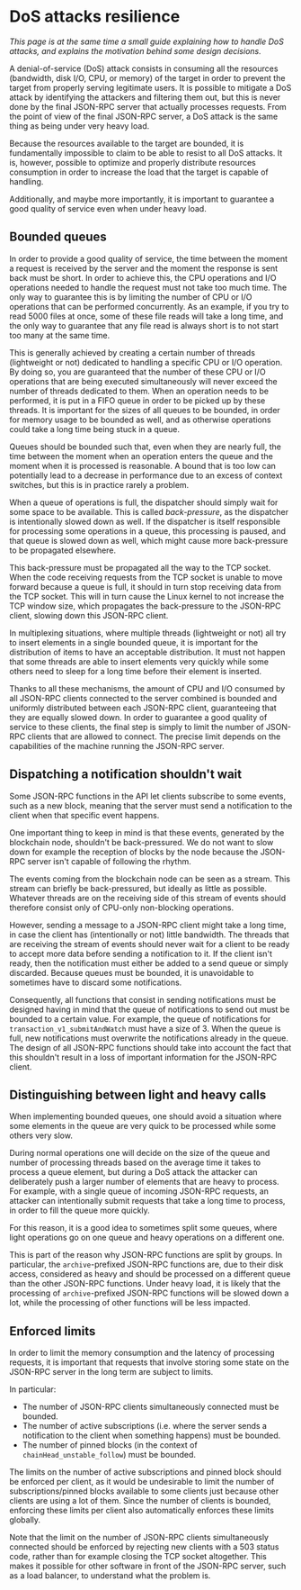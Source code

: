 # DoS attacks resilience

_This page is at the same time a small guide explaining how to handle DoS attacks, and explains the motivation behind some design decisions._

A denial-of-service (DoS) attack consists in consuming all the resources (bandwidth, disk I/O, CPU, or memory) of the target in order to prevent the target from properly serving legitimate users. It is possible to mitigate a DoS attack by identifying the attackers and filtering them out, but this is never done by the final JSON-RPC server that actually processes requests. From the point of view of the final JSON-RPC server, a DoS attack is the same thing as being under very heavy load.

Because the resources available to the target are bounded, it is fundamentally impossible to claim to be able to resist to all DoS attacks. It is, however, possible to optimize and properly distribute resources consumption in order to increase the load that the target is capable of handling.

Additionally, and maybe more importantly, it is important to guarantee a good quality of service even when under heavy load.

## Bounded queues

In order to provide a good quality of service, the time between the moment a request is received by the server and the moment the response is sent back must be short. In order to achieve this, the CPU operations and I/O operations needed to handle the request must not take too much time. The only way to guarantee this is by limiting the number of CPU or I/O operations that can be performed concurrently. As an example, if you try to read 5000 files at once, some of these file reads will take a long time, and the only way to guarantee that any file read is always short is to not start too many at the same time.

This is generally achieved by creating a certain number of threads (lightweight or not) dedicated to handling a specific CPU or I/O operation. By doing so, you are guaranteed that the number of these CPU or I/O operations that are being executed simultaneously will never exceed the number of threads dedicated to them. When an operation needs to be performed, it is put in a FIFO queue in order to be picked up by these threads. It is important for the sizes of all queues to be bounded, in order for memory usage to be bounded as well, and as otherwise operations could take a long time being stuck in a queue.

Queues should be bounded such that, even when they are nearly full, the time between the moment when an operation enters the queue and the moment when it is processed is reasonable. A bound that is too low can potentially lead to a decrease in performance due to an excess of context switches, but this is in practice rarely a problem.

When a queue of operations is full, the dispatcher should simply wait for some space to be available. This is called _back-pressure_, as the dispatcher is intentionally slowed down as well. If the dispatcher is itself responsible for processing some operations in a queue, this processing is paused, and that queue is slowed down as well, which might cause more back-pressure to be propagated elsewhere.

This back-pressure must be propagated all the way to the TCP socket. When the code receiving requests from the TCP socket is unable to move forward because a queue is full, it should in turn stop receiving data from the TCP socket. This will in turn cause the Linux kernel to not increase the TCP window size, which propagates the back-pressure to the JSON-RPC client, slowing down this JSON-RPC client.

In multiplexing situations, where multiple threads (lightweight or not) all try to insert elements in a single bounded queue, it is important for the distribution of items to have an acceptable distribution. It must not happen that some threads are able to insert elements very quickly while some others need to sleep for a long time before their element is inserted.

Thanks to all these mechanisms, the amount of CPU and I/O consumed by all JSON-RPC clients connected to the server combined is bounded and uniformly distributed between each JSON-RPC client, guaranteeing that they are equally slowed down. In order to guarantee a good quality of service to these clients, the final step is simply to limit the number of JSON-RPC clients that are allowed to connect. The precise limit depends on the capabilities of the machine running the JSON-RPC server.

## Dispatching a notification shouldn't wait

Some JSON-RPC functions in the API let clients subscribe to some events, such as a new block, meaning that the server must send a notification to the client when that specific event happens.

One important thing to keep in mind is that these events, generated by the blockchain node, shouldn't be back-pressured. We do not want to slow down for example the reception of blocks by the node because the JSON-RPC server isn't capable of following the rhythm.

The events coming from the blockchain node can be seen as a stream. This stream can briefly be back-pressured, but ideally as little as possible. Whatever threads are on the receiving side of this stream of events should therefore consist only of CPU-only non-blocking operations.

However, sending a message to a JSON-RPC client might take a long time, in case the client has (intentionally or not) little bandwidth. The threads that are receiving the stream of events should never wait for a client to be ready to accept more data before sending a notification to it. If the client isn't ready, then the notification must either be added to a send queue or simply discarded. Because queues must be bounded, it is unavoidable to sometimes have to discard some notifications.

Consequently, all functions that consist in sending notifications must be designed having in mind that the queue of notifications to send out must be bounded to a certain value. For example, the queue of notifications for `transaction_v1_submitAndWatch` must have a size of 3. When the queue is full, new notifications must overwrite the notifications already in the queue. The design of all JSON-RPC functions should take into account the fact that this shouldn't result in a loss of important information for the JSON-RPC client.

## Distinguishing between light and heavy calls

When implementing bounded queues, one should avoid a situation where some elements in the queue are very quick to be processed while some others very slow.

During normal operations one will decide on the size of the queue and number of processing threads based on the average time it takes to process a queue element, but during a DoS attack the attacker can deliberately push a larger number of elements that are heavy to process. For example, with a single queue of incoming JSON-RPC requests, an attacker can intentionally submit requests that take a long time to process, in order to fill the queue more quickly.

For this reason, it is a good idea to sometimes split some queues, where light operations go on one queue and heavy operations on a different one.

This is part of the reason why JSON-RPC functions are split by groups. In particular, the `archive`-prefixed JSON-RPC functions are, due to their disk access, considered as heavy and should be processed on a different queue than the other JSON-RPC functions. Under heavy load, it is likely that the processing of `archive`-prefixed JSON-RPC functions will be slowed down a lot, while the processing of other functions will be less impacted.

## Enforced limits

In order to limit the memory consumption and the latency of processing requests, it is important that requests that involve storing some state on the JSON-RPC server in the long term are subject to limits.

In particular:

- The number of JSON-RPC clients simultaneously connected must be bounded.
- The number of active subscriptions (i.e. where the server sends a notification to the client when something happens) must be bounded.
- The number of pinned blocks (in the context of `chainHead_unstable_follow`) must be bounded.

The limits on the number of active subscriptions and pinned block should be enforced per client, as it would be undesirable to limit the number of subscriptions/pinned blocks available to some clients just because other clients are using a lot of them. Since the number of clients is bounded, enforcing these limits per client also automatically enforces these limits globally.

Note that the limit on the number of JSON-RPC clients simultaneously connected should be enforced by rejecting new clients with a 503 status code, rather than for example closing the TCP socket altogether. This makes it possible for other software in front of the JSON-RPC server, such as a load balancer, to understand what the problem is.

